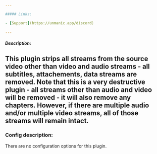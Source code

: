 ```yaml
---

##### Links:

- [Support](https://unmanic.app/discord)

---
```


##### Description:

This plugin strips all streams from the source video other than video and audio streams - all subtitles, attachements, data streams are removed.
Note that this is a very destructive plugin - all streams other than audio and video will be removed - it will also remove any chapters.
However, if there are multiple audio and/or multiple video streams, all of those streams will remain intact.
---
### Config description:

There are no configuration options for this plugin.
